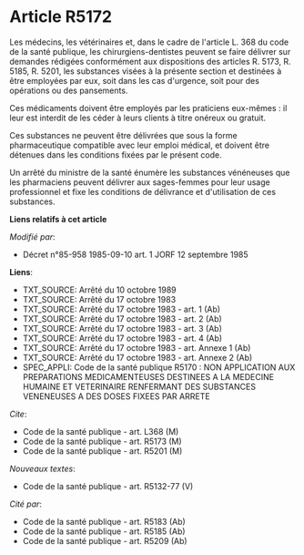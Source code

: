 # Article R5172

Les médecins, les vétérinaires et, dans le cadre de l'article L. 368 du code de la santé publique, les chirurgiens-dentistes
peuvent se faire délivrer sur demandes rédigées conformément aux dispositions des articles R. 5173, R. 5185, R. 5201, les
substances visées à la présente section et destinées à être employées par eux, soit dans les cas d'urgence, soit pour des
opérations ou des pansements.

Ces médicaments doivent être employés par les praticiens eux-mêmes : il leur est interdit de les céder à leurs clients à
titre onéreux ou gratuit.

Ces substances ne peuvent être délivrées que sous la forme pharmaceutique compatible avec leur emploi médical, et doivent
être détenues dans les conditions fixées par le présent code.

Un arrêté du ministre de la santé énumère les substances vénéneuses que les pharmaciens peuvent délivrer aux sages-femmes
pour leur usage professionnel et fixe les conditions de délivrance et d'utilisation de ces substances.

**Liens relatifs à cet article**

_Modifié par_:

  - Décret n°85-958 1985-09-10 art. 1 JORF 12 septembre 1985

**Liens**:

  - TXT_SOURCE: Arrêté du 10 octobre 1989
  - TXT_SOURCE: Arrêté du 17 octobre 1983
  - TXT_SOURCE: Arrêté du 17 octobre 1983 - art. 1 (Ab)
  - TXT_SOURCE: Arrêté du 17 octobre 1983 - art. 2 (Ab)
  - TXT_SOURCE: Arrêté du 17 octobre 1983 - art. 3 (Ab)
  - TXT_SOURCE: Arrêté du 17 octobre 1983 - art. 4 (Ab)
  - TXT_SOURCE: Arrêté du 17 octobre 1983 - art. Annexe 1 (Ab)
  - TXT_SOURCE: Arrêté du 17 octobre 1983 - art. Annexe 2 (Ab)
  - SPEC_APPLI: Code de la santé publique R5170 : NON APPLICATION AUX PREPARATIONS MEDICAMENTEUSES DESTINEES A LA MEDECINE HUMAINE ET VETERINAIRE RENFERMANT DES SUBSTANCES VENENEUSES A DES DOSES FIXEES PAR ARRETE

_Cite_:

  - Code de la santé publique - art. L368 (M)
  - Code de la santé publique - art. R5173 (M)
  - Code de la santé publique - art. R5201 (M)

_Nouveaux textes_:

  - Code de la santé publique - art. R5132-77 (V)

_Cité par_:

  - Code de la santé publique - art. R5183 (Ab)
  - Code de la santé publique - art. R5185 (Ab)
  - Code de la santé publique - art. R5209 (Ab)
